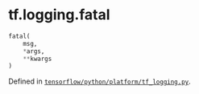 <div itemscope itemtype="http://developers.google.com/ReferenceObject">
<meta itemprop="name" content="tf.logging.fatal" />
</div>

# tf.logging.fatal

``` python
fatal(
    msg,
    *args,
    **kwargs
)
```



Defined in [`tensorflow/python/platform/tf_logging.py`](https://www.tensorflow.org/code/tensorflow/python/platform/tf_logging.py).


